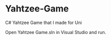 # Yahtzee-Game
C# Yahtzee Game that I made for Uni

Open Yahtzee Game.sln in Visual Studio and run.
